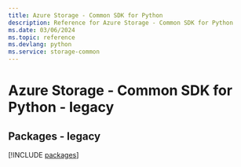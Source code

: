 ```yaml
---
title: Azure Storage - Common SDK for Python
description: Reference for Azure Storage - Common SDK for Python
ms.date: 03/06/2024
ms.topic: reference
ms.devlang: python
ms.service: storage-common
---
```

# Azure Storage - Common SDK for Python - legacy
## Packages - legacy
[!INCLUDE [packages](storage---common-index.md)]